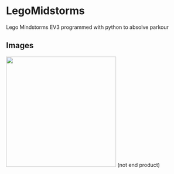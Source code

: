 # LegoMidstorms
Lego Mindstorms EV3 programmed with python to absolve parkour

## Images
<img src="Images/Robot.gif?raw=true" width=300>
(not end product)
